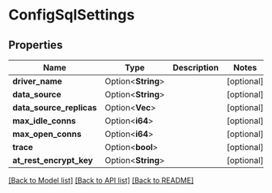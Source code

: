 # ConfigSqlSettings

## Properties

Name | Type | Description | Notes
------------ | ------------- | ------------- | -------------
**driver_name** | Option<**String**> |  | [optional]
**data_source** | Option<**String**> |  | [optional]
**data_source_replicas** | Option<**Vec<String>**> |  | [optional]
**max_idle_conns** | Option<**i64**> |  | [optional]
**max_open_conns** | Option<**i64**> |  | [optional]
**trace** | Option<**bool**> |  | [optional]
**at_rest_encrypt_key** | Option<**String**> |  | [optional]

[[Back to Model list]](../README.md#documentation-for-models) [[Back to API list]](../README.md#documentation-for-api-endpoints) [[Back to README]](../README.md)


